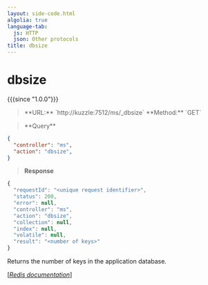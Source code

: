 ```yaml
---
layout: side-code.html
algolia: true
language-tab:
  js: HTTP
  json: Other protocols
title: dbsize
---
```


# dbsize

{{{since "1.0.0"}}}



<blockquote class="js">
<p>
**URL:** `http://kuzzle:7512/ms/_dbsize`  
**Method:** `GET`  
</p>
</blockquote>


<blockquote class="json">
<p>
**Query**
</p>
</blockquote>


```json
{
  "controller": "ms",
  "action": "dbsize",
}
```

>**Response**

```javascript
{
  "requestId": "<unique request identifier>",
  "status": 200,
  "error": null,
  "controller": "ms",
  "action": "dbsize",
  "collection": null,
  "index": null,
  "volatile": null,
  "result": "<number of keys>"
}
```

Returns the number of keys in the application database.

[[_Redis documentation_]](https://redis.io/commands/dbsize)
